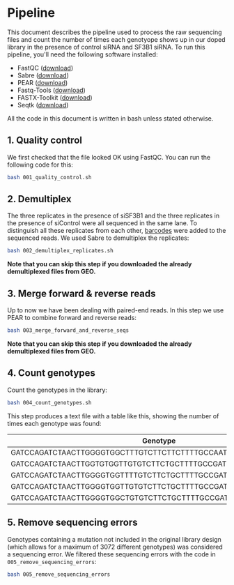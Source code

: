 # Pipeline

This document describes the pipeline used to process the raw sequencing files and count the number of times each genotyope shows up in our doped library in the presence of control siRNA and SF3B1 siRNA. To run this pipeline, you'll need the following software installed:

* FastQC ([download](https://www.bioinformatics.babraham.ac.uk/projects/fastqc/))
* Sabre ([download](https://github.com/najoshi/sabre))
* PEAR ([download](https://sco.h-its.org/exelixis/web/software/pear/))
* Fastq-Tools ([download](https://github.com/dcjones/fastq-tools))
* FASTX-Toolkit ([download](http://hannonlab.cshl.edu/fastx_toolkit/))
* Seqtk ([download](https://github.com/lh3/seqtk))

All the code in this document is written in bash unless stated otherwise.

## 1. Quality control

We first checked that the file looked OK using FastQC. You can run the following code for this:

```bash
bash 001_quality_control.sh
```

## 2. Demultiplex

The three replicates in the presence of siSF3B1 and the three replicates in the presence of siControl were all sequenced in the same lane. To distinguish all these replicates from each other, [barcodes](./002_barcodes.txt) were added to the sequenced reads. We used Sabre to demultiplex the replicates:

```bash
bash 002_demultiplex_replicates.sh
```

**Note that you can skip this step if you downloaded the already demultiplexed files from GEO.**


## 3. Merge forward & reverse reads

Up to now we have been dealing with paired-end reads. In this step we use PEAR to combine forward and reverse reads:

```bash
bash 003_merge_forward_and_reverse_seqs
```

**Note that you can skip this step if you downloaded the already demultiplexed files from GEO.**

## 4. Count genotypes

Count the genotypes in the library:

```bash
bash 004_count_genotypes.sh
```

This step produces a text file with a table like this, showing the number of times each genotype was found:

| Genotype                                                        | Occurrences | MutationCount |
|-----------------------------------------------------------------|-------------|---------------|
| GATCCAGATCTAACTTGGGGTGGCTTTGTCTTCTTCTTTTGCCAATTCCACTAATTGTTTGGG | 27336       | 0             |
| GATCCAGATCTAACTTGGTGTGGTTGTGTCTTCTGCTTTTGCCGATTCTAGTAATTGTTTGGG | 9559        | 7             |
| GATCCAGATCTAACTTGGGGTGGTTTTGTCTTCTGCTTTTGCCGATTCCAGTAATTGTTTGGG | 9514        | 4             |
| GATCCAGATCTAACTTGGGGTGGTTGTGTCTTCTGCTTTTGCCGATTCCAGTAATTGTTTGGG | 9377        | 5             |
| GATCCAGATCTAACTTGGGGTGGCTGTGTCTTCTGCTTTTGCCGATTCTAGTAATTGTTTGGG | 8960        | 5             |


## 5. Remove sequencing errors

Genotypes containing a mutation not included in the original library design (which allows for a maximum of 3072 different genotypes) was considered a sequencing error. We filtered these sequencing errors with the code in `005_remove_sequencing_errors`:

```bash
bash 005_remove_sequencing_errors
``` 
